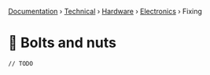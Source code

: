 [Documentation](/readme.md) › [Technical](/docs/tech.md) › [Hardware](/docs/tech/hardware.md) › [Electronics](/docs/tech/hardware/electronics.md) › Fixing

# 🔩 Bolts and nuts

`// TODO`

